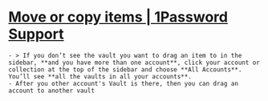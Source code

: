 # [Move or copy items | 1Password Support](https://support.1password.com/move-copy-items/?mac)
	- > If you don’t see the vault you want to drag an item to in the sidebar, **and you have more than one account**, click your account or collection at the top of the sidebar and choose **All Accounts**. You’ll see **all the vaults in all your accounts**.
	- After you other account's Vault is there, then you can drag an account to another vault